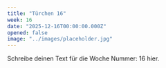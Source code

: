 ```yaml
---
title: "Türchen 16"
week: 16
date: "2025-12-16T00:00:00.000Z"
opened: false
image: "../images/placeholder.jpg"
---
```


Schreibe deinen Text für die Woche Nummer: 16 hier.
